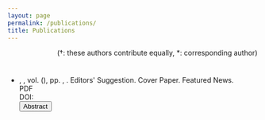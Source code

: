 ```yaml
---
layout: page
permalink: /publications/
title: Publications
---
```


<script type="text/javascript" async src="/publications/bibtex_js.min.js"></script>

<bibtex src="/publications/jinsheng.bib"></bibtex>

<p style = "text-align: right">(†: these authors contribute equally, *: corresponding author)</p>

<div class="bibtex_structure">
  <div class="group year" extra="DESC number">
      <div style="padding-bottom:10px;"></div>
      <div class="sort journal" extra="DESC date">
        <div class="templates"></div>
      </div>
  </div>
</div>

<div id="bibtex_display">
  <div class="bibtex_template">
    <ul><li>
      <div class="if title">
        <a class="url"><strong><span class="title"></span></strong></a>
      </div>
      <div class="if author">
        <span class="author"></span>
      </div>
      <span class="if journal"><em><span class="journal"></span></em>,</span>
      <span class="if booktitle"><em><span class="booktitle"></span></em>,</span>
      <span class="if volume">vol. <span class="volume"></span> </span>
      <span class="if number">(<span class="number"></span>),</span>
      <span class="if pages"> pp. <span class="pages"></span>,</span>
      <span class="if year"><span class="year"></span>.</span>
      <span class="if editorsuggestion">Editors' Suggestion.</span>
      <span class="if cover">
        <a class="cover">Cover Paper.</a>
      </span>
      <span class="if news">
        <a class="news">Featured News.</a>
      </span>
      <span class="if file">
        <a class="file">
          <div class="color-button">PDF</div>
        </a>
      </span> 
      <span class="if doi"> DOI: <span class="doi"></span></span>
      <p style="margin:0">   
        <button class="accordion">Abstract</button>  
        <div class="panel" style="background-color: #f5f5f5;text-align: justify;">
        <span class="if abstract">
            <span class="abstract"></span>
        </span>
        </div>
      </p>       
      <script> 
        var acc = document.getElementsByClassName("accordion");
        var i;
        for (i = 0; i < acc.length; i++) {
            acc[i].onclick = function(){
                this.classList.toggle("active");
                this.parentNode.nextElementSibling.classList.toggle("show");
          }
        }
      </script>
    </li></ul>
  </div>
</div>
